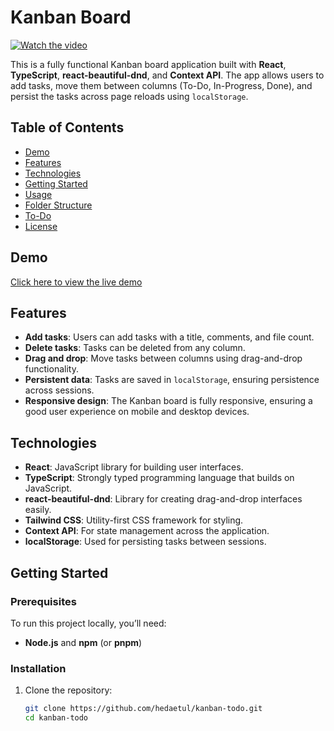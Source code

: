 # Kanban Board

[![Watch the video](https://img.youtube.com/vi/RqPs2jsycYc/maxresdefault.jpg)](https://www.youtube.com/watch?v=RqPs2jsycYc)



This is a fully functional Kanban board application built with **React**, **TypeScript**, **react-beautiful-dnd**, and **Context API**. The app allows users to add tasks, move them between columns (To-Do, In-Progress, Done), and persist the tasks across page reloads using `localStorage`.

## Table of Contents
- [Demo](#demo)
- [Features](#features)
- [Technologies](#technologies)
- [Getting Started](#getting-started)
- [Usage](#usage)
- [Folder Structure](#folder-structure)
- [To-Do](#to-do)
- [License](#license)

## Demo
[Click here to view the live demo](#)

## Features
- **Add tasks**: Users can add tasks with a title, comments, and file count.
- **Delete tasks**: Tasks can be deleted from any column.
- **Drag and drop**: Move tasks between columns using drag-and-drop functionality.
- **Persistent data**: Tasks are saved in `localStorage`, ensuring persistence across sessions.
- **Responsive design**: The Kanban board is fully responsive, ensuring a good user experience on mobile and desktop devices.

## Technologies
- **React**: JavaScript library for building user interfaces.
- **TypeScript**: Strongly typed programming language that builds on JavaScript.
- **react-beautiful-dnd**: Library for creating drag-and-drop interfaces easily.
- **Tailwind CSS**: Utility-first CSS framework for styling.
- **Context API**: For state management across the application.
- **localStorage**: Used for persisting tasks between sessions.

## Getting Started

### Prerequisites
To run this project locally, you’ll need:
- **Node.js** and **npm** (or **pnpm**)

### Installation

1. Clone the repository:
   ```bash
   git clone https://github.com/hedaetul/kanban-todo.git
   cd kanban-todo
